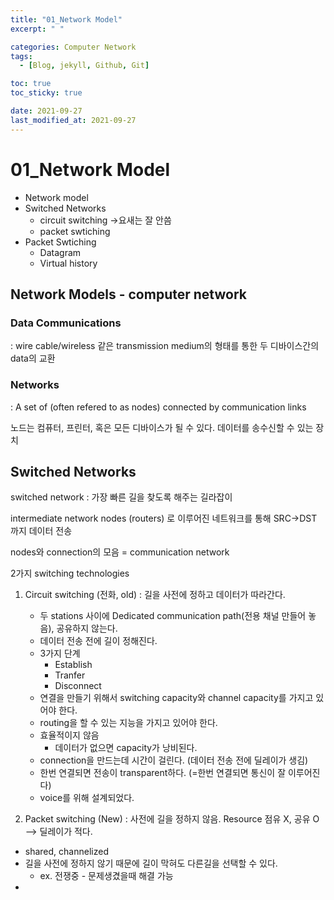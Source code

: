 ```yaml
---
title: "01_Network Model"
excerpt: " "

categories: Computer Network
tags:
  - [Blog, jekyll, Github, Git]

toc: true
toc_sticky: true

date: 2021-09-27
last_modified_at: 2021-09-27
---
```


# 01_Network Model

- Network model
- Switched Networks
  - circuit switching ->요새는 잘 안씀
  - packet swtiching
- Packet Swtiching
  - Datagram
  - Virtual history

## Network Models - computer network

### Data Communications

: wire cable/wireless 같은 transmission medium의 형태를 통한 두 디바이스간의 data의 교환

### Networks

: A set of (often refered to as nodes) connected by communication links

노드는 컴퓨터, 프린터, 혹은 모든 디바이스가 될 수 있다. 데이터를 송수신할 수 있는 장치

## Switched Networks

switched network : 가장 빠른 길을 찾도록 해주는 길라잡이

intermediate network nodes (routers) 로 이루어진 네트워크를 통해 SRC->DST 까지 데이터 전송

nodes와 connection의 모음 = communication network

2가지 switching technologies

1. Circuit switching (전화, old) : 길을 사전에 정하고 데이터가 따라간다.

   - 두 stations 사이에 Dedicated communication path(전용 채널 만들어 놓음), 공유하지 않는다.
   - 데이터 전송 전에 길이 정해진다.
   - 3가지 단계
     - Establish
     - Tranfer
     - Disconnect
   - 연결을 만들기 위해서 switching capacity와 channel capacity를 가지고 있어야 한다.
   - routing을 할 수 있는 지능을 가지고 있어야 한다.
   - 효율적이지 않음
     - 데이터가 없으면 capacity가 낭비된다.
   - connection을 만드는데 시간이 걸린다. (데이터 전송 전에 딜레이가 생김)
   - 한번 연결되면 전송이 transparent하다. (=한번 연결되면 통신이 잘 이루어진다)
   - voice를 위해 설계되었다.

2. Packet switching (New) : 사전에 길을 정하지 않음. Resource 점유 X, 공유 O --> 딜레이가 적다.

- shared, channelized
- 길을 사전에 정하지 않기 때문에 길이 막혀도 다른길을 선택할 수 있다.
  - ex. 전쟁중 - 문제생겼을때 해결 가능
-
